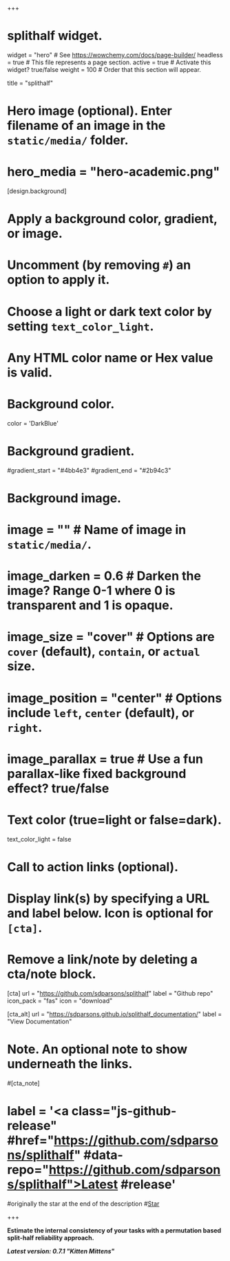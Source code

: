 +++
# splithalf widget.
widget = "hero"  # See https://wowchemy.com/docs/page-builder/
headless = true  # This file represents a page section.
active = true  # Activate this widget? true/false
weight = 100  # Order that this section will appear.

title = "splithalf"

# Hero image (optional). Enter filename of an image in the `static/media/` folder.
# hero_media = "hero-academic.png"

[design.background]
  # Apply a background color, gradient, or image.
  #   Uncomment (by removing `#`) an option to apply it.
  #   Choose a light or dark text color by setting `text_color_light`.
  #   Any HTML color name or Hex value is valid.
  
  # Background color.
 color = 'DarkBlue'
  
  # Background gradient.
  #gradient_start = "#4bb4e3"
  #gradient_end = "#2b94c3"
  
  # Background image.
  # image = ""  # Name of image in `static/media/`.
  # image_darken = 0.6  # Darken the image? Range 0-1 where 0 is transparent and 1 is opaque.
  # image_size = "cover"  #  Options are `cover` (default), `contain`, or `actual` size.
  # image_position = "center"  # Options include `left`, `center` (default), or `right`.
  # image_parallax = true  # Use a fun parallax-like fixed background effect? true/false
  
  # Text color (true=light or false=dark).
  text_color_light = false

# Call to action links (optional).
#   Display link(s) by specifying a URL and label below. Icon is optional for `[cta]`.
#   Remove a link/note by deleting a cta/note block.
[cta]
  url = "https://github.com/sdparsons/splithalf"
  label = "Github repo"
  icon_pack = "fas"
  icon = "download"
  
[cta_alt]
  url = "https://sdparsons.github.io/splithalf_documentation/"
  label = "View Documentation"

# Note. An optional note to show underneath the links.
#[cta_note]
#  label = '<a class="js-github-release" #href="https://github.com/sdparsons/splithalf" #data-repo="https://github.com/sdparsons/splithalf">Latest #release<!-- V --></a>'

#originally the star at the end of the description
#<span style="text-shadow: none;"><a class="github-button" href="https://github.com/sdparsons/splithalf" data-icon="octicon-star" data-size="large" data-show-count="true" aria-label="Star this on GitHub">Star</a><script async defer src="https://buttons.github.io/buttons.js"></script></span>

+++

**Estimate the internal consistency of your tasks with a permutation based split-half reliability approach.**

***Latest version: 0.7.1 "Kitten Mittens"***


